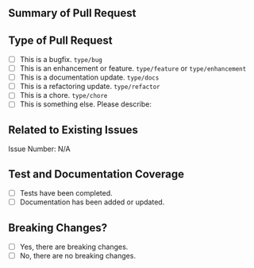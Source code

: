 <!--

In order to have a good experience with our community, we recommend that you read the [contributing guidelines](https://github.com/DonBower/terraform-vsphere-ubuntu/blob/main/CONTRIBUTING.md) for making a pull request.

-->

# <!-- Intentionally left blank. -->

## Summary of Pull Request

<!--
    Please provide a clear and concise description of the pull request.
-->

## Type of Pull Request

<!--
    Please check the one that applies to this pull request using "[x]".
-->

- [ ] This is a bugfix. `type/bug`
- [ ] This is an enhancement or feature. `type/feature` or `type/enhancement`
- [ ] This is a documentation update. `type/docs`
- [ ] This is a refactoring update. `type/refactor`
- [ ] This is a chore. `type/chore`
- [ ] This is something else.
      Please describe:

## Related to Existing Issues

<!--
  Is this related to any GitHub issue(s)?

  For example:
  - Resolves #1234
-->

Issue Number: N/A

## Test and Documentation Coverage

<!--
    Please check the one that applies to this pull request using "[x]".
-->

- [ ] Tests have been completed.
- [ ] Documentation has been added or updated.

## Breaking Changes?

<!--
    Please check the one that applies to this pull request using "[x]".
-->

- [ ] Yes, there are breaking changes.
- [ ] No, there are no breaking changes.

<!--
    If this pull request contains a breaking change, please describe the impact and mitigation path.
-->
